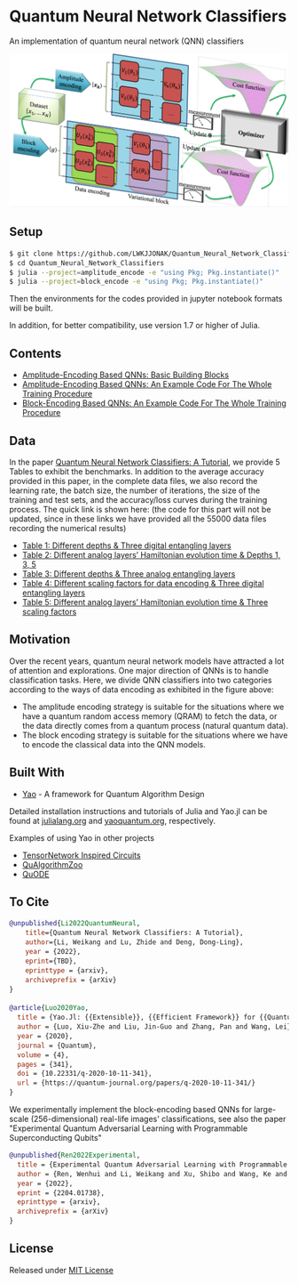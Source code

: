 # Quantum Neural Network Classifiers

An implementation of quantum neural network (QNN) classifiers

![](assets/framework.png)

## Setup

```bash
$ git clone https://github.com/LWKJJONAK/Quantum_Neural_Network_Classifiers
$ cd Quantum_Neural_Network_Classifiers
$ julia --project=amplitude_encode -e "using Pkg; Pkg.instantiate()"
$ julia --project=block_encode -e "using Pkg; Pkg.instantiate()"
```

Then the environments for the codes provided in jupyter notebook formats will be built.

In addition, for better compatibility, use version 1.7 or higher of Julia.

## Contents

- [Amplitude-Encoding Based QNNs: Basic Building Blocks](amplitude_encode/amplitude_encoding_Sec_3.1.ipynb)
- [Amplitude-Encoding Based QNNs: An Example Code For The Whole Training Procedure](amplitude_encode/an_example_code_for_the_whole_training_procedure.ipynb)
- [Block-Encoding Based QNNs: An Example Code For The Whole Training Procedure](block_encode/block_encoding_Sec_4.1.ipynb)

## Data

In the paper [Quantum Neural Network Classifiers: A Tutorial](), we provide 5 Tables to exhibit the benchmarks. In addition to the average accuracy provided in this paper, in the complete data files, we also record the learning rate, the batch size, the number of iterations, the size of the training and test sets, and the accuracy/loss curves during the training process. The quick link is shown here: (the code for this part will not be updated, since in these links we have provided all the 55000 data files recording the numerical results)

- [Table 1: Different depths & Three digital entangling layers](https://github.com/LWKJJONAK/Quantum_Neural_Network_Classifiers/tree/main/benchmark_data/Benchmark_Table1)
- [Table 2: Different analog layers’ Hamiltonian evolution time & Depths 1, 3, 5](https://github.com/LWKJJONAK/Quantum_Neural_Network_Classifiers/tree/main/benchmark_data/Benchmark_Table2)
- [Table 3: Different depths & Three analog entangling layers](https://github.com/LWKJJONAK/Quantum_Neural_Network_Classifiers/tree/main/benchmark_data/Benchmark_Table3)
- [Table 4: Different scaling factors for data encoding & Three digital entangling layers](https://github.com/LWKJJONAK/Quantum_Neural_Network_Classifiers/tree/main/benchmark_data/Benchmark_Table4)
- [Table 5: Different analog layers’ Hamiltonian evolution time & Three scaling factors](https://github.com/LWKJJONAK/Quantum_Neural_Network_Classifiers/tree/main/benchmark_data/Benchmark_Table5)

## Motivation

Over the recent years, quantum neural network models have attracted a lot of attention and explorations. One major direction of QNNs is to handle classification tasks. Here, we divide QNN classifiers into two categories according to the ways of data encoding as exhibited in the figure above:

- The amplitude encoding strategy is suitable for the situations where we have a quantum random access memory (QRAM) to fetch the data, or the data directly comes from a quantum process (natural quantum data).
- The block encoding strategy is suitable for the situations where we have to encode the classical data into the QNN models.

## Built With

* [Yao](https://github.com/QuantumBFS/Yao.jl) - A framework for Quantum Algorithm Design

Detailed installation instructions and tutorials of Julia and Yao.jl can be found at [julialang.org](https://julialang.org/) and [yaoquantum.org](https://yaoquantum.org/), respectively.

Examples of using Yao in other projects
- [TensorNetwork Inspired Circuits](https://github.com/GiggleLiu/QuantumPEPS.jl)
- [QuAlgorithmZoo](https://github.com/QuantumBFS/QuAlgorithmZoo.jl/tree/master/examples)
- [QuODE](https://github.com/QuantumBFS/QuDiffEq.jl)

## To Cite
```bibtex
@unpublished{Li2022QuantumNeural,
    title={Quantum Neural Network Classifiers: A Tutorial},
    author={Li, Weikang and Lu, Zhide and Deng, Dong-Ling},
    year = {2022},
    eprint={TBD},
    eprinttype = {arxiv},
    archiveprefix = {arXiv}
}

@article{Luo2020Yao,
  title = {Yao.Jl: {{Extensible}}, {{Efficient Framework}} for {{Quantum Algorithm Design}}},
  author = {Luo, Xiu-Zhe and Liu, Jin-Guo and Zhang, Pan and Wang, Lei},
  year = {2020},
  journal = {Quantum},
  volume = {4},
  pages = {341},
  doi = {10.22331/q-2020-10-11-341},
  url = {https://quantum-journal.org/papers/q-2020-10-11-341/}
}
```
We experimentally implement the block-encoding based QNNs for large-scale (256-dimensional) real-life images' classifications, see also the paper "Experimental Quantum Adversarial Learning with Programmable Superconducting Qubits"
```bibtex
@unpublished{Ren2022Experimental,
  title = {Experimental Quantum Adversarial Learning with Programmable Superconducting Qubits},
  author = {Ren, Wenhui and Li, Weikang and Xu, Shibo and Wang, Ke and Jiang, Wenjie and Jin, Feitong and Zhu, Xuhao and Chen, Jiachen and Song, Zixuan and Zhang, Pengfei and Dong, Hang and Zhang, Xu and Deng, Jinfeng and Gao, Yu and Zhang, Chuanyu and Wu, Yaozu and Zhang, Bing and Guo, Qiujiang and Li, Hekang and Wang, Zhen and Biamonte, Jacob and Song, Chao and Deng, Dong-Ling and Wang, H.},
  year = {2022},
  eprint = {2204.01738},
  eprinttype = {arxiv},
  archiveprefix = {arXiv}
}
```

## License

Released under [MIT License](https://github.com/LWKJJONAK/Quantum_Neural_Network_Classifiers/blob/main/LICENSE)
